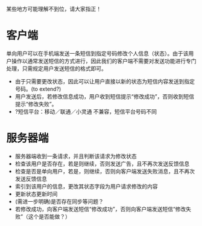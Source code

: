 

某些地方可能理解不到位，请大家指正！

# 客户端 #
单向用户可以在手机端发送一条短信到指定号码修改个人信息（状态）。由于该用户操作以通常发送短信的方式进行，因此我们的客户端不需要对发送功能进行专门处理，只需规定用户发送短信的格式即可。
  * 由于只需要更改状态，因此可以让用户直接以新的状态为短信内容发送到指定号码。(to extend?)
  * 用户发送后，若修改信息成功，用户收到短信提示“修改成功”，否则收到短信提示“修改失败”。
  * ?短信平台：移动／联通／小灵通 不兼容，短信平台号码不同

# 服务器端 #
  * 服务器端收到一条请求，并且判断该请求为修改状态
  * 检查该用户是否存在，若是则继续，否则发送广告，且不再次发送反馈信息
  * 检查是否是单向用户，若是，则继续，否则向客户端发送失败消息，且不再次发送反馈信息
  * 索引到该用户的信息，更改其状态字段为用户请求修改的内容
  * 更新状态更新时间
  * (需进一步明确)是否存在同步等问题？
  * 若修改成功，向客户端发送短信“修改成功”，否则向客户端发送短信“修改失败”（这个是否能做？）